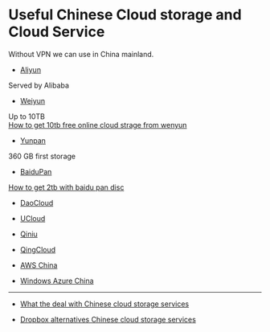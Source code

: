 # Useful Chinese Cloud storage and Cloud Service

Without VPN we can use in China mainland.


- [Aliyun](http://www.aliyun.com/)

Served by Alibaba


- [Weiyun](http://www.weiyun.com/)

Up to 10TB<br>
[How to get 10tb free online cloud strage from wenyun](http://www.1mtb.com/how-to-get-10-tb-free-online-cloud-storage-from-tencent-weiyun/)


- [Yunpan](http://yunpan.360.cn/)

360 GB first storage


- [BaiduPan](http://yun.baidu.com/1t)

[How to get 2tb with baidu pan disc](http://www.taigeair.com/how-to-get-2tb-with-baidu-pan-disk-for-free-for-life/)


- [DaoCloud](http://www.daocloud.io/)

- [UCloud](https://www.ucloud.cn/)

- [Qiniu](http://www.qiniu.com/)

- [QingCloud](https://www.qingcloud.com/)

- [AWS China](https://www.amazonaws.cn/en/)

- [Windows Azure China](http://www.windowsazure.cn/)


-----

- [What the deal with Chinese cloud storage services](http://www.cloudwards.net/whats-the-deal-with-chinese-cloud-storage-services/)

- [Dropbox alternatives Chinese cloud storage services](http://www.creativehunt.com/shanghai/articles/dropbox-alternatives-chinese-cloud-storage-services)


